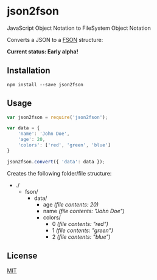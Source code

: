 # json2fson
JavaScript Object Notation to FileSystem Object Notation

Converts a JSON to a [FSON](https://github.com/fson-standard/rfc/blob/master/FSON.md) structure:

**Current status: Early alpha!**

## Installation

`npm install --save json2fson`

## Usage

```javascript
var json2fson = require('json2fson');

var data = {
	'name': 'John Doe',
	'age': 20,
	'colors': ['red', 'green', 'blue']
}

json2fson.convert({ 'data': data });
```

Creates the following folder/file structure:

* ./
	* fson/
	  * data/
	    * age _(file contents: 20)_
	    * name _(file contents: "John Doe")_
	    * colors/
	      * 0 _(file contents: "red")_
	      * 1 _(file contents: "green")_
	      * 2 _(file contents: "blue")_
	
	
## License

[MIT](https://github.com/adelriosantiago/json2fson/blob/master/LICENSE)